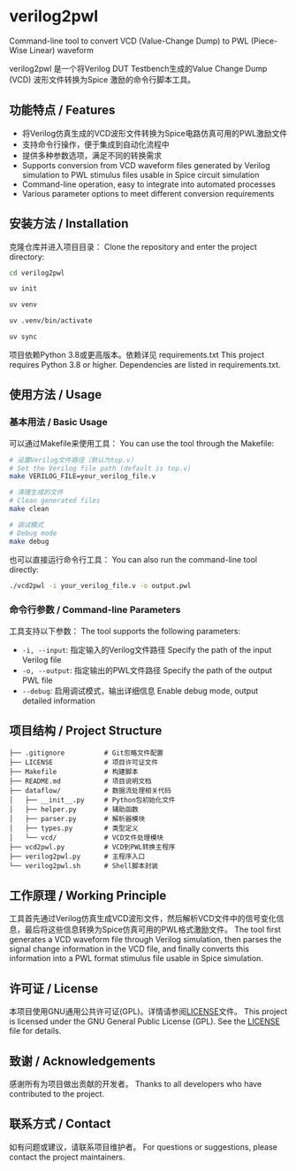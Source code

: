 # verilog2pwl
Command-line tool to convert VCD (Value-Change Dump) to PWL (Piece-Wise Linear) waveform

verilog2pwl 是一个将Verilog DUT Testbench生成的Value Change Dump (VCD) 波形文件转换为Spice 激励的命令行脚本工具。

## 功能特点 / Features
- 将Verilog仿真生成的VCD波形文件转换为Spice电路仿真可用的PWL激励文件
- 支持命令行操作，便于集成到自动化流程中
- 提供多种参数选项，满足不同的转换需求
- Supports conversion from VCD waveform files generated by Verilog simulation to PWL stimulus files usable in Spice circuit simulation
- Command-line operation, easy to integrate into automated processes
- Various parameter options to meet different conversion requirements

## 安装方法 / Installation
克隆仓库并进入项目目录：
Clone the repository and enter the project directory:

```bash
cd verilog2pwl

uv init

uv venv

uv .venv/bin/activate

uv sync
```

项目依赖Python 3.8或更高版本。依赖详见 requirements.txt
This project requires Python 3.8 or higher. Dependencies are listed in requirements.txt.

## 使用方法 / Usage
### 基本用法 / Basic Usage
可以通过Makefile来使用工具：
You can use the tool through the Makefile:

```bash
# 设置Verilog文件路径（默认为top.v）
# Set the Verilog file path (default is top.v)
make VERILOG_FILE=your_verilog_file.v

# 清理生成的文件
# Clean generated files
make clean

# 调试模式
# Debug mode
make debug
```

也可以直接运行命令行工具：
You can also run the command-line tool directly:

```bash
./vcd2pwl -i your_verilog_file.v -o output.pwl
```

### 命令行参数 / Command-line Parameters
工具支持以下参数：
The tool supports the following parameters:

- `-i, --input`: 指定输入的Verilog文件路径
  Specify the path of the input Verilog file
- `-o, --output`: 指定输出的PWL文件路径
  Specify the path of the output PWL file
- `--debug`: 启用调试模式，输出详细信息
  Enable debug mode, output detailed information

## 项目结构 / Project Structure
```
├── .gitignore          # Git忽略文件配置
├── LICENSE             # 项目许可证文件
├── Makefile            # 构建脚本
├── README.md           # 项目说明文档
├── dataflow/           # 数据流处理相关代码
│   ├── __init__.py     # Python包初始化文件
│   ├── helper.py       # 辅助函数
│   ├── parser.py       # 解析器模块
│   ├── types.py        # 类型定义
│   └── vcd/            # VCD文件处理模块
├── vcd2pwl.py          # VCD到PWL转换主程序
├── verilog2pwl.py      # 主程序入口
└── verilog2pwl.sh      # Shell脚本封装
```

## 工作原理 / Working Principle
工具首先通过Verilog仿真生成VCD波形文件，然后解析VCD文件中的信号变化信息，最后将这些信息转换为Spice仿真可用的PWL格式激励文件。
The tool first generates a VCD waveform file through Verilog simulation, then parses the signal change information in the VCD file, and finally converts this information into a PWL format stimulus file usable in Spice simulation.

## 许可证 / License
本项目使用GNU通用公共许可证(GPL)。详情请参阅[LICENSE](LICENSE)文件。
This project is licensed under the GNU General Public License (GPL). See the [LICENSE](LICENSE) file for details.

## 致谢 / Acknowledgements
感谢所有为项目做出贡献的开发者。
Thanks to all developers who have contributed to the project.

## 联系方式 / Contact
如有问题或建议，请联系项目维护者。
For questions or suggestions, please contact the project maintainers.